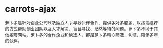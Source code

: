 # carrots-ajax
萝卜多是针对创业公司以及独立人才寻找伙伴合作，提供多对多服务，以按需推荐的方式帮助创业团队以及人才解决、盲目寻找、茫然等待的问题。萝卜多不同于其他招聘网站。萝卜多的合作企业和候选人，都是萝卜多精心筛选，认证，陪伴多年的伙伴。
